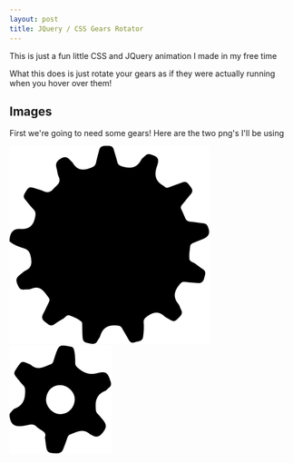 ```yaml
---
layout: post
title: JQuery / CSS Gears Rotator
---
```


This is just a fun little CSS and JQuery animation I made in my free time

What this does is just rotate your gears as if they were actually running when you hover over them!

## Images

First we're going to need some gears!
Here are the two png's I'll be using

!["Big Gear"](images/gears/big_gear.png)
!["Small Gear"](images/gears/small_gear.png)

